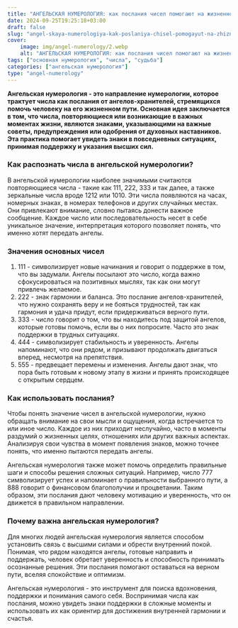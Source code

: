 ```yaml
---
title: "АНГЕЛЬСКАЯ НУМЕРОЛОГИЯ: как послания чисел помогают на жизненном пути"
date: 2024-09-25T19:25:18+03:00
draft: false
slug: "angel-skaya-numerologiya-kak-poslaniya-chisel-pomogayut-na-zhiznennom-puti"
cover:
    image: img/angel-numerology/2.webp
    alt: "АНГЕЛЬСКАЯ НУМЕРОЛОГИЯ: как послания чисел помогают на жизненном пути"
tags: ["основная нумерология", "числа", "судьба"]
categories: ["ангельская нумерология"]
type: "angel-numerology"
---
```



**Ангельская нумерология - это направление нумерологии, которое трактует числа как послания от ангелов-хранителей, стремящихся помочь человеку на его жизненном пути. Основная идея заключается в том, что числа, повторяющиеся или возникающие в важных моментах жизни, являются знаками, указывающими на важные советы, предупреждения или одобрения от духовных наставников. Эта практика помогает увидеть знаки в повседневных ситуациях, принимая поддержку и указания высших сил.**

### Как распознать числа в ангельской нумерологии?

В ангельской нумерологии наиболее значимыми считаются повторяющиеся числа - такие как 111, 222, 333 и так далее, а также зеркальные числа вроде 1212 или 1010. Эти числа появляются на часах, номерных знаках, в номерах телефонов и других случайных местах. Они привлекают внимание, словно пытаясь донести важное сообщение. Каждое число или последовательность несет в себе уникальное значение, интерпретация которого позволяет понять, что именно хотят передать ангелы.

### Значения основных чисел
1.	111 - символизирует новые начинания и говорит о поддержке в том, что вы задумали. Ангелы посылают это число, когда важно сфокусироваться на позитивных мыслях, так как они могут привлечь желаемое.
2.	222 - знак гармонии и баланса. Это послание ангелов-хранителей, что нужно сохранять веру и не бояться трудностей, так как гармония и удача придут, если придерживаться верного пути.
3.	333 - число говорит о том, что вы находитесь под защитой ангелов, которые готовы помочь, если вы о них попросите. Часто это знак поддержки в трудных ситуациях.
4.	444 - символизирует стабильность и уверенность. Ангелы напоминают, что они рядом, и призывают продолжать двигаться вперед, несмотря на препятствия.
5.	555 - предвещает перемены и изменения. Ангелы дают знак, что пора быть готовым к новому этапу в жизни и принять происходящее с открытым сердцем.

### Как использовать послания?

Чтобы понять значение чисел в ангельской нумерологии, нужно обращать внимание на свои мысли и ощущения, когда встречается то или иное число. Каждое из них приходит неслучайно, часто в моменты раздумий о жизненных целях, отношениях или других важных аспектах. Анализируя свои чувства в момент появления знаков, можно точнее понять, что именно пытаются передать ангелы.

Ангельская нумерология также может помочь определить правильные шаги и способы решения сложных ситуаций. Например, число 777 символизирует успех и напоминает о правильности выбранного пути, а 888 говорит о финансовом благополучии и процветании. Таким образом, эти послания дают человеку мотивацию и уверенность, что он движется в правильном направлении.

### Почему важна ангельская нумерология?

Для многих людей ангельская нумерология является способом установить связь с высшими силами и обрести внутренний покой. Понимая, что рядом находятся ангелы, готовые направить и поддержать, человек обретает уверенность и способность принимать осознанные решения. Эти послания помогают оставаться на верном пути, вселяя спокойствие и оптимизм.

Ангельская нумерология - это инструмент для поиска вдохновения, поддержки и понимания самого себя. Воспринимая числа как послания, можно увидеть знаки поддержки в сложные моменты и использовать их как ориентир для достижения внутренней гармонии и счастья.
